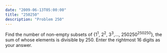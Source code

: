 ```yaml
---
date: "2009-06-13T05:00:00"
title: "250250"
description: "Problem 250"
---
```


<p>Find the number of non-empty subsets of {1<sup>1</sup>, 2<sup>2</sup>, 3<sup>3</sup>,..., 250250<sup>250250</sup>}, the sum of whose elements is divisible by 250. Enter the rightmost 16 digits as your answer.</p>

